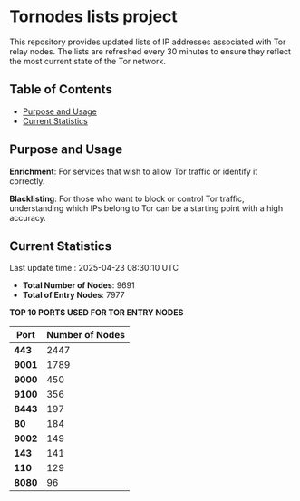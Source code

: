 # Tornodes lists project

This repository provides updated lists of IP addresses associated with Tor relay nodes. The lists are refreshed every 30 minutes to ensure they reflect the most current state of the Tor network.

## Table of Contents

- [Purpose and Usage](#purpose-and-usage)
- [Current Statistics](#current-statistics)


## Purpose and Usage

**Enrichment**: For services that wish to allow Tor traffic or identify it correctly.

**Blacklisting**: For those who want to block or control Tor traffic, understanding which IPs belong to Tor can be a starting point with a high accuracy.

## Current Statistics

Last update time : 2025-04-23 08:30:10 UTC

- **Total Number of Nodes**: 9691
- **Total of Entry Nodes**: 7977

**TOP 10 PORTS USED FOR TOR ENTRY NODES**

| **Port** | **Number of Nodes** |
|------|-----------------|
| **443**   | 2447  |
| **9001**   | 1789  |
| **9000**   | 450  |
| **9100**   | 356  |
| **8443**   | 197  |
| **80**   | 184  |
| **9002**   | 149  |
| **143**   | 141  |
| **110**   | 129  |
| **8080**   | 96  |

